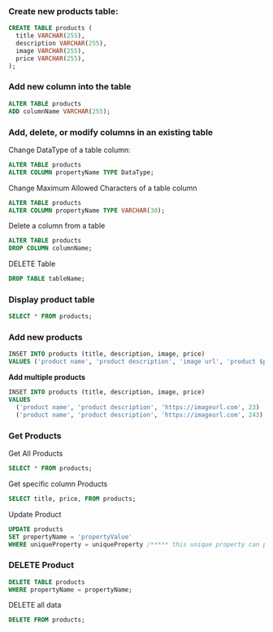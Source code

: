 ### Create new products table:

```sql
CREATE TABLE products (
  title VARCHAR(255),
  description VARCHAR(255),
  image VARCHAR(255),
  price VARCHAR(255),
);
```

### Add new column into the table

```sql
ALTER TABLE products
ADD columnName VARCHAR(255);
```

### Add, delete, or modify columns in an existing table

Change DataType of a table column:

```sql
ALTER TABLE products
ALTER COLUMN propertyName TYPE DataType;
```

Change Maximum Allowed Characters of a table column

```sql
ALTER TABLE products
ALTER COLUMN propertyName TYPE VARCHAR(30);
```

Delete a column from a table

```sql
ALTER TABLE products
DROP COLUMN columnName;
```

DELETE Table

```sql
DROP TABLE tableName;
```

### Display product table

```sql
SELECT * FROM products;
```

### Add new products

```sql
INSET INTO products (title, description, image, price)
VALUES ('product name', 'product description', 'image url', 'product $price');
```

**Add multiple products**

```sql
INSET INTO products (title, description, image, price)
VALUES
  ('product name', 'product description', 'https://imageurl.com', 23)
  ('product name', 'product description', 'https://imageurl.com', 243);
```

### Get Products

Get All Products

```sql
SELECT * FROM products;
```

Get specific column Products

```sql
SELECT title, price, FROM products;
```

Update Product

```sql
UPDATE products
SET propertyName = 'propertyValue'
WHERE uniqueProperty = uniqueProperty /***** this unique property can product ID *****/ /***** if you don't add unique property it will update whole column data *****/
```

### DELETE Product

```sql
DELETE TABLE products
WHERE propertyName = propertyName;
```

DELETE all data

```sql
DELETE FROM products;
```
